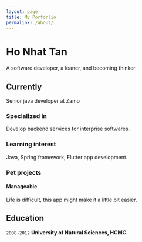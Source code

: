 ```yaml
---
layout: page
title: My Porforlio
permalink: /about/
---
```


# Ho Nhat Tan
A software developer, a leaner, and becoming thinker

## Currently
Senior java developer at Zamo

### Specialized in
Develop backend services for interprise softwares.

### Learning interest
Java, Spring framework, Flutter app development.

### Pet projects

#### Manageable
Life is difficult, this app might make it a little bit easier.


## Education
`2008-2012`
__University of Natural Sciences, HCMC__
